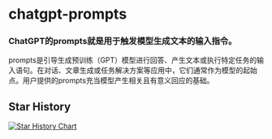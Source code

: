 # chatgpt-prompts

### ChatGPT的prompts就是用于触发模型生成文本的输入指令。
prompts是引导生成预训练（GPT）模型进行回答、产生文本或执行特定任务的输入语句。在对话、文章生成或任务解决方案等应用中，它们通常作为模型的起始点。用户提供的prompts充当模型产生相关且有意义回应的基础。

## Star History
[![Star History Chart](https://api.star-history.com/svg?repos=wubin2/chatgpt-prompts&type=Date)](https://star-history.com/#wubin2/chatgpt-prompts&Date)
